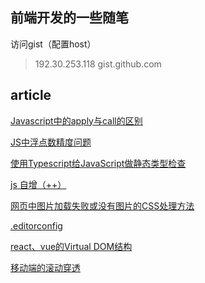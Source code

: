 ## 前端开发的一些随笔

访问gist（配置host）
> 192.30.253.118 gist.github.com



## article

[Javascript中的apply与call的区别](https://github.com/438198602/frontend/issues/2)

[JS中浮点数精度问题](https://github.com/438198602/frontend/issues/4)

[使用Typescript给JavaScript做静态类型检查](https://github.com/438198602/frontend/issues/5)

[js 自增（++）](https://github.com/438198602/frontend/issues/6)

[网页中图片加载失败或没有图片的CSS处理方法](https://github.com/438198602/frontend/issues/7)

[.editorconfig](https://github.com/438198602/frontend/issues/8)

[react、vue的Virtual DOM结构](https://github.com/438198602/frontend/issues/10)

[移动端的滚动穿透](https://github.com/438198602/frontend/issues/11)

